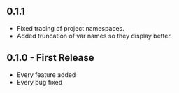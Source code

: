 ## 0.1.1

* Fixed tracing of project namespaces.
* Added truncation of var names so they display better.

## 0.1.0 - First Release
* Every feature added
* Every bug fixed
